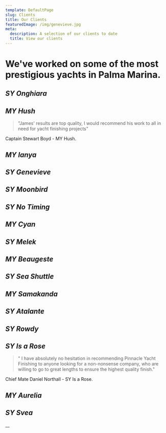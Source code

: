 ```yaml
---
template: DefaultPage
slug: Clients
title: Our Clients
featuredImage: /img/genevieve.jpg
meta:
  description: A selection of our clients to date
  title: View our clients
---
```

# We've worked on some of the most prestigious yachts in Palma Marina.

## _SY Onghiara_

## _MY Hush_

> "James' results are top quality, I would recommend his work to all in need for yacht finishing projects" 

Captain Stewart Boyd - MY Hush.  

## _MY Ianya_

## _SY Genevieve_

## _SY Moonbird_

## _SY No Timing_

## _MY Cyan_

## _SY Melek_

## _MY Beaugeste_

## _SY Sea Shuttle_ 

## _MY Samakanda_

## _SY Atalante_

## _SY Rowdy_

## _SY Is a Rose_

> " I have absolutely no hesitation in recommending Pinnacle Yacht Finishing to anyone looking for a non-nonsense company, who are willing to go to great lengths to ensure the highest quality finish."
>
>

Chief Mate Daniel Northall - SY Is a Rose.

## _MY Aurelia_

## _SY Svea_





__
